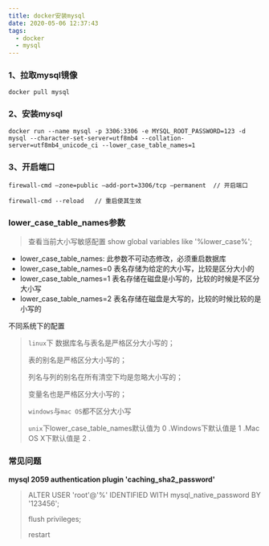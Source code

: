 ```yaml
---
title: docker安装mysql
date: 2020-05-06 12:37:43
tags:
  - docker
  - mysql
---
```


### 1、拉取mysql镜像

```shell
docker pull mysql	
```

### 2、安装mysql

```shell
docker run --name mysql -p 3306:3306 -e MYSQL_ROOT_PASSWORD=123 -d mysql --character-set-server=utf8mb4 --collation-server=utf8mb4_unicode_ci --lower_case_table_names=1
```

### 3、开启端口

```shell
firewall-cmd –zone=public –add-port=3306/tcp –permanent  // 开启端口

firewall-cmd --reload	// 重启使其生效
```

### lower_case_table_names参数

> 查看当前大小写敏感配置  show global variables like '%lower_case%';

* lower_case_table_names:   此参数不可动态修改，必须重启数据库
* lower_case_table_names=0 表名存储为给定的大小写，比较是区分大小的
* lower_case_table_names=1 表名存储在磁盘是小写的，比较的时候是不区分大小写
* lower_case_table_names=2 表名存储在磁盘是大写的，比较的时候比较的是小写的

不同系统下的配置

> `linux`下 数据库名与表名是严格区分大小写的；
>
> 表的别名是严格区分大小写的；
>
> 列名与列的别名在所有清空下均是忽略大小写的；
>
> 变量名也是严格区分大小写的；
>
> `windows`与`mac OS`都不区分大小写
>
> `unix`下lower_case_table_names默认值为 0 .Windows下默认值是 1 .Mac OS X下默认值是 2 .

### 常见问题

**mysql 2059 authentication plugin 'caching_sha2_password'**

> ALTER USER 'root'@'%' IDENTIFIED WITH mysql_native_password BY '123456';
>
> flush privileges;
>
> restart
